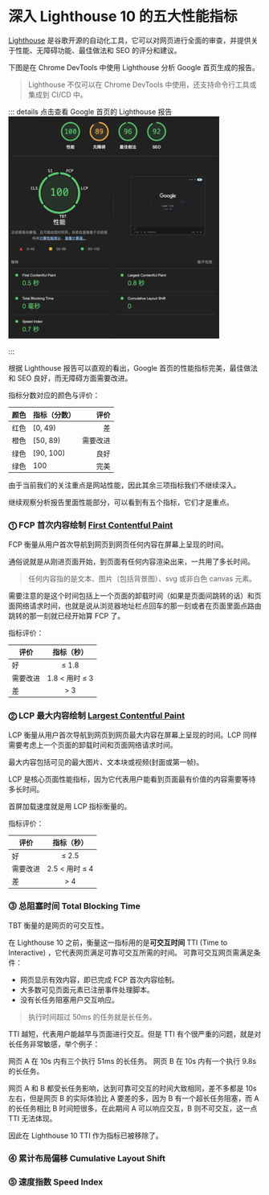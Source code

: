 # 深入 Lighthouse 10 的五大性能指标

[Lighthouse](https://github.com/GoogleChrome/lighthouse) 是谷歌开源的自动化工具，它可以对网页进行全面的审查，并提供关于性能、无障碍功能、最佳做法和 SEO 的评分和建议。

下图是在 Chrome DevTools 中使用 Lighthouse 分析 Google 首页生成的报告。

> Lighthouse 不仅可以在 Chrome DevTools 中使用，还支持命令行工具或集成到 CI/CD 中。

::: details 点击查看 Google 首页的 Lighthouse 报告
<img src='./assets/lighthouse.png' width='420px' />

:::

根据 Lighthouse 报告可以直观的看出，Google 首页的性能指标完美，最佳做法和 SEO 良好，而无障碍方面需要改进。

指标分数对应的颜色与评价：

| 颜色 | 指标（分数） |     评价 |
| :--: | ------------ | -------: |
| 红色 | [0, 49)      |       差 |
| 橙色 | [50, 89)     | 需要改进 |
| 绿色 | [90, 100)    |     良好 |
| 绿色 | 100          |     完美 |

由于当前我们的关注重点是网站性能，因此其余三项指标我们不继续深入。

继续观察分析报告里面性能部分，可以看到有五个指标，它们才是重点。

### ⓵ FCP 首次内容绘制 [First Contentful Paint](https://web.dev/articles/fcp?hl=zh-cn)

FCP 衡量从用户首次导航到网页到网页任何内容在屏幕上呈现的时间。

通俗说就是从刚进页面开始，到页面有任何内容渲染出来，一共用了多长时间。

> 任何内容指的是文本、图片（包括背景图）、svg 或非白色 canvas 元素。

需要注意的是这个时间包括上一个页面的卸载时间（如果是页面间跳转的话）和页面网络请求时间，也就是说从浏览器地址栏点回车的那一刻或者在页面里面点路由跳转的那一刻就已经开始算 FCP 了。

指标评价：

| 评价     |   指标（秒）   |
| -------- | :------------: |
| 好       |     ≤ 1.8      |
| 需要改进 | 1.8 < 用时 ≤ 3 |
| 差       |      > 3       |

### ⓶ LCP 最大内容绘制 [Largest Contentful Paint](https://web.dev/articles/lcp?hl=zh-cn)

LCP 衡量从用户首次导航到网页到网页最大内容在屏幕上呈现的时间。LCP 同样需要考虑上一个页面的卸载时间和页面网络请求时间。

最大内容包括可见的最大图片、文本块或视频(封面或第一帧)。

LCP 是核心页面性能指标，因为它代表用户能看到页面最有价值的内容需要等待多长时间。

首屏加载速度就是用 LCP 指标衡量的。

指标评价：

| 评价     |   指标（秒）   |
| -------- | :------------: |
| 好       |     ≤ 2.5      |
| 需要改进 | 2.5 < 用时 ≤ 4 |
| 差       |      > 4       |

### ⓷ 总阻塞时间 Total Blocking Time

TBT 衡量的是网页的可交互性。

在 Lighthouse 10 之前，衡量这一指标用的是**可交互时间** TTI (Time to Interactive) ，它代表网页满足可靠可交互所需的时间。
可靠可交互网页需满足条件：

- 网页显示有效内容，即已完成 FCP 首次内容绘制。
- 大多数可见页面元素已注册事件处理脚本。
- 没有长任务阻塞用户交互响应。

> 执行时间超过 50ms 的任务就是长任务。

TTI 越短，代表用户能越早与页面进行交互。但是 TTI 有个很严重的问题，就是对长任务非常敏感，举个例子：

网页 A 在 10s 内有三个执行 51ms 的长任务。
网页 B 在 10s 内有一个执行 9.8s 的长任务。

网页 A 和 B 都受长任务影响，达到可靠可交互的时间大致相同，差不多都是 10s 左右，但是网页 B 的实际体验比 A 要差的多，因为 B 有一个超长任务阻塞，而 A 的长任务相比 B 时间短很多，在此期间 A 可以响应交互，B 则不可交互，这一点 TTI 无法体现。

因此在 Lighthouse 10 TTI 作为指标已被移除了。

### ⓸ 累计布局偏移 Cumulative Layout Shift

### ⓹ 速度指数 Speed Index
